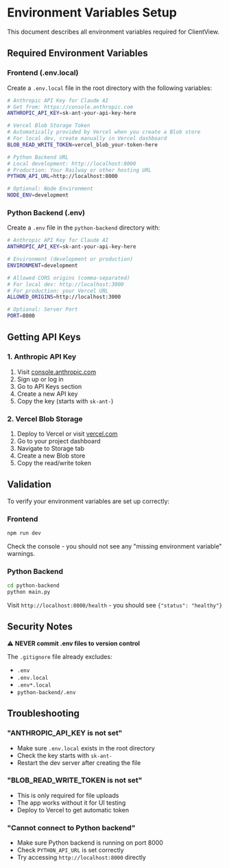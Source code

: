 # Environment Variables Setup

This document describes all environment variables required for ClientView.

## Required Environment Variables

### Frontend (.env.local)

Create a `.env.local` file in the root directory with the following variables:

```bash
# Anthropic API Key for Claude AI
# Get from: https://console.anthropic.com
ANTHROPIC_API_KEY=sk-ant-your-api-key-here

# Vercel Blob Storage Token
# Automatically provided by Vercel when you create a Blob store
# For local dev, create manually in Vercel dashboard
BLOB_READ_WRITE_TOKEN=vercel_blob_your-token-here

# Python Backend URL
# Local development: http://localhost:8000
# Production: Your Railway or other hosting URL
PYTHON_API_URL=http://localhost:8000

# Optional: Node Environment
NODE_ENV=development
```

### Python Backend (.env)

Create a `.env` file in the `python-backend` directory with:

```bash
# Anthropic API Key for Claude AI
ANTHROPIC_API_KEY=sk-ant-your-api-key-here

# Environment (development or production)
ENVIRONMENT=development

# Allowed CORS origins (comma-separated)
# For local dev: http://localhost:3000
# For production: your Vercel URL
ALLOWED_ORIGINS=http://localhost:3000

# Optional: Server Port
PORT=8000
```

## Getting API Keys

### 1. Anthropic API Key
1. Visit [console.anthropic.com](https://console.anthropic.com)
2. Sign up or log in
3. Go to API Keys section
4. Create a new API key
5. Copy the key (starts with `sk-ant-`)

### 2. Vercel Blob Storage
1. Deploy to Vercel or visit [vercel.com](https://vercel.com)
2. Go to your project dashboard
3. Navigate to Storage tab
4. Create a new Blob store
5. Copy the read/write token

## Validation

To verify your environment variables are set up correctly:

### Frontend
```bash
npm run dev
```

Check the console - you should not see any "missing environment variable" warnings.

### Python Backend
```bash
cd python-backend
python main.py
```

Visit `http://localhost:8000/health` - you should see `{"status": "healthy"}`

## Security Notes

⚠️ **NEVER commit .env files to version control**

The `.gitignore` file already excludes:
- `.env`
- `.env.local`
- `.env*.local`
- `python-backend/.env`

## Troubleshooting

### "ANTHROPIC_API_KEY is not set"
- Make sure `.env.local` exists in the root directory
- Check the key starts with `sk-ant-`
- Restart the dev server after creating the file

### "BLOB_READ_WRITE_TOKEN is not set"
- This is only required for file uploads
- The app works without it for UI testing
- Deploy to Vercel to get automatic token

### "Cannot connect to Python backend"
- Make sure Python backend is running on port 8000
- Check `PYTHON_API_URL` is set correctly
- Try accessing `http://localhost:8000` directly

